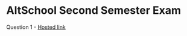 # AltSchool Second Semester Exam

Question 1 - [Hosted link](https://nefe-altschool-github-exam-q1.vercel.app/)
